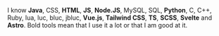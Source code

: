 I know **Java**, CSS, **HTML**, **JS**, **Node.JS**, MySQL, SQL, **Python**, C, C++, Ruby, lua, luc, bluc, jbluc, **Vue.js**, **Tailwind CSS**, **TS**, **SCSS**, **Svelte** and **Astro**.
Bold tools mean that I use it a lot or that I am good at it.
